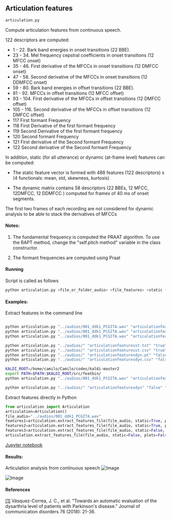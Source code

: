## Articulation features

```sh
articulation.py
```
Compute articulation features from continuous speech.

122 descriptors are computed:

- 1 - 22. Bark band energies in onset transitions (22 BBE).
- 23 - 34. Mel frequency cepstral coefficients in onset transitions (12 MFCC onset)
- 35 - 46. First derivative of the MFCCs in onset transitions (12 DMFCC onset)
- 47 - 58. Second derivative of the MFCCs in onset transitions (12 DDMFCC onset)
- 59 - 80. Bark band energies in offset transitions (22 BBE).
- 81 - 92. MFCCs in offset transitions (12 MFCC offset)
- 93 - 104. First derivative of the MFCCs in offset transitions (12 DMFCC offset)
- 105 - 116. Second derivative of the MFCCs in offset transitions (12 DMFCC offset)
- 117 First formant Frequency
- 118 First Derivative of the first formant frequency
- 119 Second Derivative of the first formant frequency
- 120 Second formant Frequency
- 121 First derivative of the Second formant Frequency
- 122 Second derivative of the Second formant Frequency

In addition, static (for all utterance) or dynamic (at-frame level) features can be computed:

- The static feature vector is formed with 488 features (122 descriptors) x (4 functionals: mean, std, skewness, kurtosis)

- The dynamic matrix contains 58 descriptors (22 BBEs, 12 MFCC, 12DMFCC, 12 DDMFCC ) computed for frames of 40 ms of onset segments.

The first two frames of each recording are not considered for dynamic analysis to be able to stack the derivatives of MFCCs

#### Notes:
1. The fundamental frequency is computed the PRAAT algorithm. To use the RAPT method,  change the "self.pitch method" variable in the class constructor.

2. The formant frequencies are computed using Praat


#### Running
Script is called as follows

```sh
python articulation.py <file_or_folder_audio> <file_features> <static (true or false)> <plots (true or false)> <format (csv, txt, npy, kaldi, torch)>
```

#### Examples:

Extract features in the command line
```sh

python articulation.py "../audios/001_ddk1_PCGITA.wav" "articulationfeaturesAst.txt" "true" "true" "txt"
python articulation.py "../audios/001_ddk1_PCGITA.wav" "articulationfeaturesUst.csv" "true" "true" "csv"
python articulation.py "../audios/001_ddk1_PCGITA.wav" "articulationfeaturesUdyn.pt" "false" "true" "torch"

python articulation.py "../audios/" "articulationfeaturesst.txt" "true" "false" "txt"
python articulation.py "../audios/" "articulationfeaturesst.csv" "true" "false" "csv"
python articulation.py "../audios/" "articulationfeaturesdyn.pt" "false" "false" "torch"
python articulation.py "../audios/" "articulationfeaturesdyn.csv" "false" "false" "csv"

KALDI_ROOT=/home/camilo/Camilo/codes/kaldi-master2
export PATH=$PATH:$KALDI_ROOT/src/featbin/
python articulation.py "../audios/001_ddk1_PCGITA.wav" "articulationfeaturesUdyn" "false" "false" "kaldi"

python articulation.py "../audios/" "articulationfeaturesdyn" "false" "false" "kaldi"
```

Extract features directly in Python
```python
from articulation import Articulation
articulation=Articulation()
file_audio="../audios/001_ddk1_PCGITA.wav"
features1=articulation.extract_features_file(file_audio, static=True, plots=True, fmt="npy")
features2=articulation.extract_features_file(file_audio, static=True, plots=True, fmt="dataframe")
features3=articulation.extract_features_file(file_audio, static=False, plots=True, fmt="torch")
articulation.extract_features_file(file_audio, static=False, plots=False, fmt="kaldi", kaldi_file="./test")
```

[Jupyter notebook](https://github.com/jcvasquezc/DisVoice/blob/master/notebooks_examples/articulation_features.ipynb)

#### Results:

Articulation analysis from continuous speech
![Image](https://github.com/jcvasquezc/DisVoice/blob/master/images/articulation_continuousFormants.png?raw=True)


![Image](https://github.com/jcvasquezc/DisVoice/blob/master/images/articulation_transition.png?raw=True)


#### References

[[1]](https://www5.informatik.uni-erlangen.de/Forschung/Publikationen/2018/Vasquez-Correa18-TAA.pdf) Vásquez-Correa, J. C., et al. "Towards an automatic evaluation of the dysarthria level of patients with Parkinson's disease." Journal of communication disorders 76 (2018): 21-36.